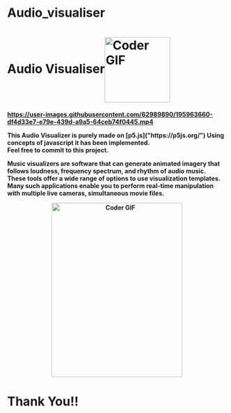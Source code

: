 # Audio_visualiser
<h1 text-align = "center"><b>Audio Visualiser<b><img src="https://media.giphy.com/media/kEWaYdvMwTIduesqGe/giphy.gif" alt="Coder GIF" align="center" width="150"> </h1>

https://user-images.githubusercontent.com/62989890/195963660-df4d33e7-e79e-439d-a9a5-64ceb74f0445.mp4

<b>
This Audio Visualizer is purely made on [p5.js]("https://p5js.org/")
  Using concepts of javascript it has been implemented.<br>Feel free to commit to this project.
</b>
 
Music visualizers are software that can generate animated imagery that follows loudness, frequency spectrum, and rhythm of audio music.<br>These tools offer a wide range of options to use visualization templates.<br> Many such applications enable you to perform real-time manipulation with multiple live cameras, simultaneous movie files.
 
<p align="center">
<img src="https://media.giphy.com/media/5ndklThG9vUUdTmgMn/giphy.gif" alt="Coder GIF" text-align="center" width="300" height="400" >
</p>

<h1 text-align = "center"><b>Thank You!!<b></h1>
